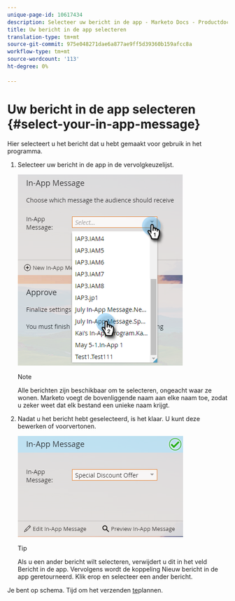 ```yaml
---
unique-page-id: 10617434
description: Selecteer uw bericht in de app - Marketo Docs - Productdocumentatie
title: Uw bericht in de app selecteren
translation-type: tm+mt
source-git-commit: 975e048271dae6a877ae9ff5d39360b159afcc8a
workflow-type: tm+mt
source-wordcount: '113'
ht-degree: 0%

---
```



# Uw bericht in de app selecteren {#select-your-in-app-message}

Hier selecteert u het bericht dat u hebt gemaakt voor gebruik in het programma.

1. Selecteer uw bericht in de app in de vervolgkeuzelijst.

   ![](assets/image2016-5-9-15-3a43-3a3.png)

   >[!NOTE]
   >
   >Alle berichten zijn beschikbaar om te selecteren, ongeacht waar ze wonen. Marketo voegt de bovenliggende naam aan elke naam toe, zodat u zeker weet dat elk bestand een unieke naam krijgt.

1. Nadat u het bericht hebt geselecteerd, is het klaar. U kunt deze bewerken of voorvertonen.

   ![](assets/image2016-5-9-15-3a41-3a48.png)

   >[!TIP]
   >
   >Als u een ander bericht wilt selecteren, verwijdert u dit in het veld Bericht in de app. Vervolgens wordt de koppeling Nieuw bericht in de app geretourneerd. Klik erop en selecteer een ander bericht.

Je bent op schema. Tijd om het verzenden [te](/help/marketo/product-docs/mobile-marketing/in-app-messages/sending-your-in-app-message/schedule-your-in-app-message.md)plannen.
